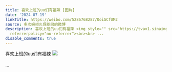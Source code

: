 ```yaml
---
title: 喜欢上班的uu们有福辣 [图片]
date: '2024-07-19'
linkTitle: https://weibo.com/5286768287/OoiGCfUM2
source: 多次婉拒久保织织的微博
description: 喜欢上班的uu们有福辣 <img style="" src="https://tvax1.sinaimg.cn/large/005LMJWfly1hrtiuy39gdj30u00u0wq0.jpg"
  referrerpolicy="no-referrer"><br><br> ...
disable_comments: true
---
```

喜欢上班的uu们有福辣 <img style="" src="https://tvax1.sinaimg.cn/large/005LMJWfly1hrtiuy39gdj30u00u0wq0.jpg" referrerpolicy="no-referrer"><br><br> ...
